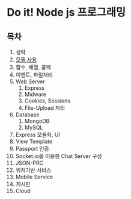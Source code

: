 # Do it! Node js 프로그래밍

## 목차
1. 생략
2. [모듈 사용](https://github.com/gsn-coding-study/ibiza-summer/tree/master/coach/Doit_nodejs/2.modules)
3. 함수, 배열, 콜백
4. 이벤트, 파일처리
5. Web Server
    1) Express
    2) Midware
    3) Cookies, Sessions
    4) File-Upload 처리
6. Database
    1) MongoDB
    2) MySQL
7. Express 모듈화, UI
8. View Template
9. Passport 인증
10. Socket.io를 이용한 Chat Server 구성
11. JSON-PRC
12. 위치기반 서비스
13. Mobile Service
14. 게시판
15. Cloud

